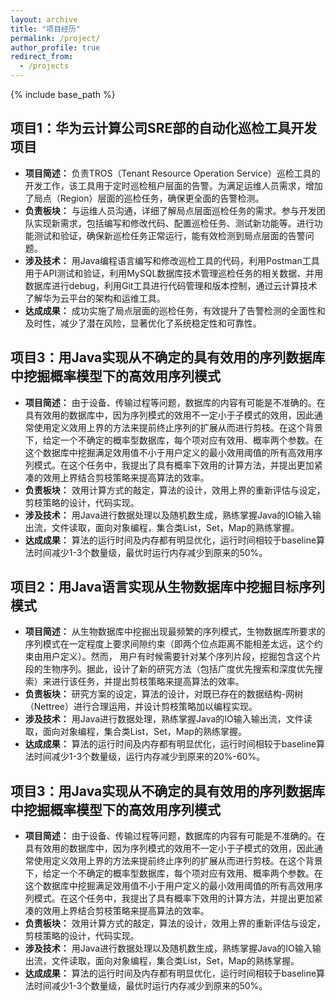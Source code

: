 ```yaml
---
layout: archive
title: "项目经历"
permalink: /project/
author_profile: true
redirect_from:
  - /projects
---
```


{% include base_path %}

## 项目1：华为云计算公司SRE部的自动化巡检工具开发项目
- **项目简述：** 负责TROS（Tenant Resource Operation Service）巡检工具的开发工作，该工具用于定时巡检租户层面的告警。为满足运维人员需求，增加了局点（Region）层面的巡检任务，确保更全面的告警检测。
- **负责板块：** 与运维人员沟通，详细了解局点层面巡检任务的需求。参与开发团队实现新需求，包括编写和修改代码、配置巡检任务、测试新功能等。进行功能测试和验证，确保新巡检任务正常运行，能有效检测到局点层面的告警问题。
- **涉及技术：** 用Java编程语言编写和修改巡检工具的代码，利用Postman工具用于API测试和验证，利用MySQL数据库技术管理巡检任务的相关数据、并用数据库进行debug，利用Git工具进行代码管理和版本控制，通过云计算技术了解华为云平台的架构和运维工具。
- **达成成果：** 成功实施了局点层面的巡检任务，有效提升了告警检测的全面性和及时性，减少了潜在风险，显著优化了系统稳定性和可靠性。

## 项目3：用Java实现从不确定的具有效用的序列数据库中挖掘概率模型下的高效用序列模式
- **项目简述：** 由于设备、传输过程等问题，数据库的内容有可能是不准确的。在具有效用的数据库中，因为序列模式的效用不一定小于子模式的效用，因此通常使用定义效用上界的方法来提前终止序列的扩展从而进行剪枝。在这个背景下，给定一个不确定的概率型数据库，每个项对应有效用、概率两个参数。在这个数据库中挖掘满足效用值不小于用户定义的最小效用阈值的所有高效用序列模式。在这个任务中，我提出了具有概率下效用的计算方法，并提出更加紧凑的效用上界结合剪枝策略来提高算法的效率。
- **负责板块：** 效用计算方式的敲定，算法的设计，效用上界的重新评估与设定，剪枝策略的设计，代码实现。
- **涉及技术：** 用Java进行数据处理以及随机数生成，熟练掌握Java的IO输入输出流，文件读取，面向对象编程，集合类List，Set，Map的熟练掌握。
- **达成成果：** 算法的运行时间及内存都有明显优化，运行时间相较于baseline算法时间减少1-3个数量级，最优时运行内存减少到原来的50%。

## 项目2：用Java语言实现从生物数据库中挖掘目标序列模式
- **项目简述：** 从生物数据库中挖掘出现最频繁的序列模式，生物数据库所要求的序列模式在一定程度上要求间隙约束（即两个位点距离不能相差太远，这个约束由用户定义）。然而， 用户有时候需要针对某个序列片段，挖掘包含这个片段的生物序列。据此，设计了新的研究方法（包括广度优先搜索和深度优先搜索）来进行该任务，并提出剪枝策略来提高算法的效率。
- **负责板块：** 研究方案的设定，算法的设计，对既已存在的数据结构-网树（Nettree）进行合理运用，并设计剪枝策略加以编程实现。
- **涉及技术：** 用Java进行数据处理，熟练掌握Java的IO输入输出流，文件读取，面向对象编程，集合类List，Set，Map的熟练掌握。
- **达成成果：** 算法的运行时间及内存都有明显优化，运行时间相较于baseline算法时间减少1-3个数量级，运行内存减少到原来的20%-60%。

## 项目3：用Java实现从不确定的具有效用的序列数据库中挖掘概率模型下的高效用序列模式
- **项目简述：** 由于设备、传输过程等问题，数据库的内容有可能是不准确的。在具有效用的数据库中，因为序列模式的效用不一定小于子模式的效用，因此通常使用定义效用上界的方法来提前终止序列的扩展从而进行剪枝。在这个背景下，给定一个不确定的概率型数据库，每个项对应有效用、概率两个参数。在这个数据库中挖掘满足效用值不小于用户定义的最小效用阈值的所有高效用序列模式。在这个任务中，我提出了具有概率下效用的计算方法，并提出更加紧凑的效用上界结合剪枝策略来提高算法的效率。
- **负责板块：** 效用计算方式的敲定，算法的设计，效用上界的重新评估与设定，剪枝策略的设计，代码实现。
- **涉及技术：** 用Java进行数据处理以及随机数生成，熟练掌握Java的IO输入输出流，文件读取，面向对象编程，集合类List，Set，Map的熟练掌握。
- **达成成果：** 算法的运行时间及内存都有明显优化，运行时间相较于baseline算法时间减少1-3个数量级，最优时运行内存减少到原来的50%。

<!--
## 项目4：用Java的Jsoup框架进行学术论文的爬虫
- **项目简述：** 本项目旨在利用Java语言从DBLP论文网站上爬取论文信息。DBLP是计算机科学领域的一个重要论文数据库，包含了大量的计算机科学和信息技术领域的学术论文。在该项目中，只需输入需要查询的关键词，程序便可以实现帮我爬取前K条论文条目，包括论文的作者，标题，DOI号，期刊/会议集，页码等。
- **负责板块：** 我主要负责项目的整体设计和实施，包括爬虫逻辑的编写、数据处理与存储、异常处理等方面。其中，对于框架的选择，我使用Jsoup作为爬虫框架，用于发起HTTP请求、解析HTML页面、提取所需信息等操作。在数据库操作中，使用JDBC（Java Database Connectivity）连接MySQL数据库，并将爬取到的论文信息存储到数据库中。在发起HTTP请求时，设置合理的连接超时和读取超时时间，并实现重试机制尝试重新连接。在异常处理中，使用try-catch块捕获可能发生的异常，包括网络连接异常、解析异常等。
- **涉及技术：** Java的Jsoup框架，jar包依赖导入，HTML页面解析，JDBC的使用，MySQL。
- **达成成果：** 通过项目的实施，我们成功从DBLP论文网站上爬取了大量的论文信息，并将其存储到数据库中。这些信息包括论文标题、作者、DOI号、期刊/会议集等，为进一步的学术研究和分析提供了重要的数据支持。

-->
